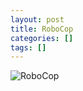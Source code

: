 ```yaml
---
layout: post
title: RoboCop
categories: []
tags: []
---
```

![RoboCop](https://m.media-amazon.com/images/M/MV5BZWVlYzU2ZjQtZmNkMi00OTc3LTkwZmYtZDVjNmY4OWFmZGJlXkEyXkFqcGdeQXVyMTQxNzMzNDI@._V1.jpg)
